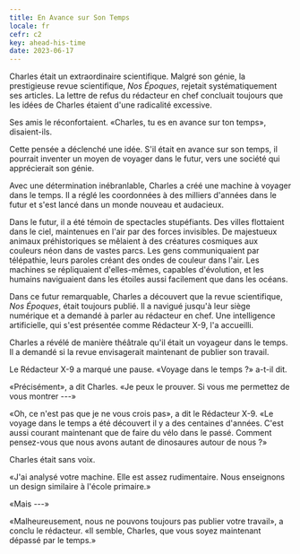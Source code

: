 ```yaml
---
title: En Avance sur Son Temps
locale: fr
cefr: c2
key: ahead-his-time
date: 2023-06-17
---
```


Charles était un extraordinaire scientifique. Malgré son génie, la prestigieuse revue scientifique, *Nos Époques*, rejetait systématiquement ses articles. La lettre de refus du rédacteur en chef concluait toujours que les idées de Charles étaient d'une radicalité excessive.

Ses amis le réconfortaient. «Charles, tu es en avance sur ton temps», disaient-ils.

Cette pensée a déclenché une idée. S'il était en avance sur son temps, il pourrait inventer un moyen de voyager dans le futur, vers une société qui apprécierait son génie.

Avec une détermination inébranlable, Charles a créé une machine à voyager dans le temps. Il a réglé les coordonnées à des milliers d'années dans le futur et s'est lancé dans un monde nouveau et audacieux.

Dans le futur, il a été témoin de spectacles stupéfiants. Des villes flottaient dans le ciel, maintenues en l'air par des forces invisibles. De majestueux animaux préhistoriques se mêlaient à des créatures cosmiques aux couleurs néon dans de vastes parcs. Les gens communiquaient par télépathie, leurs paroles créant des ondes de couleur dans l'air. Les machines se répliquaient d'elles-mêmes, capables d'évolution, et les humains naviguaient dans les étoiles aussi facilement que dans les océans.

Dans ce futur remarquable, Charles a découvert que la revue scientifique, *Nos Époques*, était toujours publié. Il a navigué jusqu'à leur siège numérique et a demandé à parler au rédacteur en chef. Une intelligence artificielle, qui s'est présentée comme Rédacteur X-9, l'a accueilli.

Charles a révélé de manière théâtrale qu'il était un voyageur dans le temps. Il a demandé si la revue envisagerait maintenant de publier son travail.

Le Rédacteur X-9 a marqué une pause. «Voyage dans le temps ?» a-t-il dit.

«Précisément», a dit Charles. «Je peux le prouver. Si vous me permettez de vous montrer ---»

«Oh, ce n'est pas que je ne vous crois pas», a dit le Rédacteur X-9. «Le voyage dans le temps a été découvert il y a des centaines d'années. C'est aussi courant maintenant que de faire du vélo dans le passé. Comment pensez-vous que nous avons autant de dinosaures autour de nous ?»

Charles était sans voix.

«J'ai analysé votre machine. Elle est assez rudimentaire. Nous enseignons un design similaire à l'école primaire.»

«Mais ---»

«Malheureusement, nous ne pouvons toujours pas publier votre travail», a conclu le rédacteur. «Il semble, Charles, que vous soyez maintenant dépassé par le temps.»